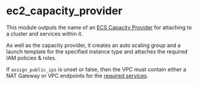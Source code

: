 # ec2_capacity_provider

This module outputs the name of an [ECS Capacity Provider](https://docs.aws.amazon.com/AmazonECS/latest/developerguide/cluster-capacity-providers.html) for attaching to a cluster and services within it.

As well as the capacity provider, it creates an auto scaling group and a launch template for the specified instance type and attaches the required IAM policies & roles.

If `assign_public_ips` is unset or false, then the VPC must contain either a NAT Gateway or VPC endpoints for the [required services](https://docs.aws.amazon.com/AmazonECS/latest/developerguide/vpc-endpoints.html).
